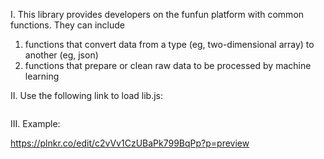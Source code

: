 I. This library provides developers on the funfun platform with common functions. They can include

  1. functions that convert data from a type (eg, two-dimensional array) to another (eg, json)
  2. functions that prepare or clean raw data to be processed by machine learning


II. Use the following link to load lib.js:

<pre><script src="https://rawgit.com/chengtie/funfunlib/master/lib.js"></script></pre>


III. Example:

https://plnkr.co/edit/c2vVv1CzUBaPk799BqPp?p=preview
